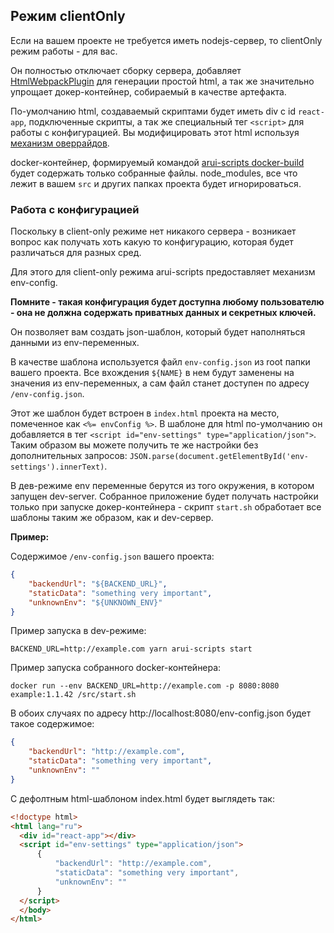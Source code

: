 ## Режим clientOnly
Если на вашем проекте не требуется иметь nodejs-сервер, то clientOnly режим работы - для вас.

Он полностью отключает сборку сервера, добавляет [HtmlWebpackPlugin](https://webpack.js.org/plugins/html-webpack-plugin/) для генерации
простой html, а так же значительно упрощает докер-контейнер, собираемый в качестве артефакта.

По-умолчанию html, создаваемый скриптами будет иметь div с id `react-app`, подключенные скрипты, а так же специальный тег `<script>` для работы с конфигурацией.
Вы модифицировать этот html используя [механизм оверрайдов](./overrides.md).

docker-контейнер, формируемый командой [arui-scripts docker-build](./commands.md#docker-build) будет содержать
только собранные файлы. node_modules, все что лежит в вашем `src` и других папках проекта будет игнорироваться.

### Работа с конфигурацией
Поскольку в client-only режиме нет никакого сервера - возникает вопрос как получать хоть какую то конфигурацию, которая
будет различаться для разных сред.

Для этого для client-only режима arui-scripts предоставляет механизм env-config.

**Помните - такая конфигурация будет доступна любому пользователю - она не должна содержать приватных данных и секретных ключей.**

Он позволяет вам создать json-шаблон, который будет наполняться данными из env-переменных.

В качестве шаблона используется файл `env-config.json` из root папки вашего проекта. Все вхождения `${NAME}` в нем
будут заменены на значения из env-переменных, а сам файл станет доступен по адресу `/env-config.json`.

Этот же шаблон будет встроен в `index.html` проекта на место, помеченное как `<%= envConfig %>`. В шаблоне для html
по-умолчанию он добавляется в тег `<script id="env-settings" type="application/json">`.
Таким образом вы можете получить те же настройки без дополнительных запросов: `JSON.parse(document.getElementById('env-settings').innerText)`.

В дев-режиме env переменные берутся из того окружения, в котором запущен dev-server.
Собранное приложение будет получать настройки только при запуске докер-контейнера - скрипт `start.sh` обработает все шаблоны таким же образом, как и dev-сервер.

**Пример:**

Содержимое `/env-config.json` вашего проекта:
```json
{
    "backendUrl": "${BACKEND_URL}",
    "staticData": "something very important",
    "unknownEnv": "${UNKNOWN_ENV}"
}
```

Пример запуска в dev-режиме:
```shell
BACKEND_URL=http://example.com yarn arui-scripts start
```

Пример запуска собранного docker-контейнера:
```shell
docker run --env BACKEND_URL=http://example.com -p 8080:8080 example:1.1.42 /src/start.sh
```

В обоих случаях по адресу http://localhost:8080/env-config.json будет такое содержимое:
```json
{
    "backendUrl": "http://example.com",
    "staticData": "something very important",
    "unknownEnv": ""
}
```

С дефолтным html-шаблоном index.html будет выглядеть так:
```html
<!doctype html>
<html lang="ru">
  <div id="react-app"></div>
  <script id="env-settings" type="application/json">
      {
          "backendUrl": "http://example.com",
          "staticData": "something very important",
          "unknownEnv": ""
      }
  </script>
  </body>
</html>
```

